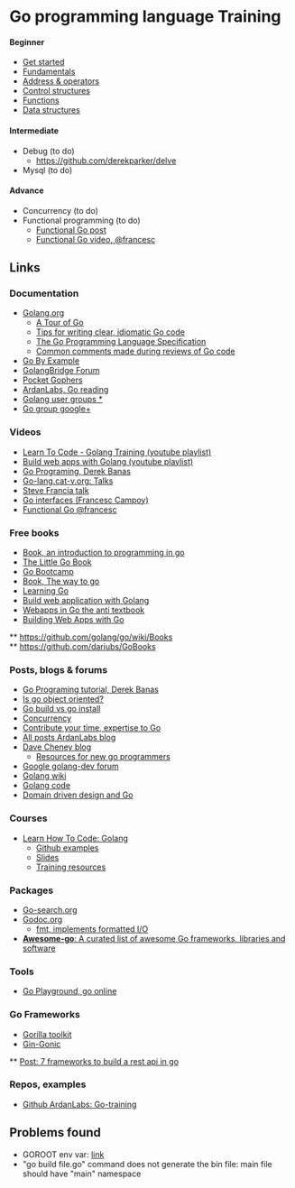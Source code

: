 # Go programming language Training

#### Beginner
- [Get started](doc/01-get-started.md)
- [Fundamentals](doc/02-fundamentals.md)
- [Address & operators](doc/03-address-operators.md)
- [Control structures](doc/04-control-structures.md)
- [Functions](doc/05-functions.md)
- [Data structures](doc/06-data-structures.md)

#### Intermediate
- Debug (to do)
    - https://github.com/derekparker/delve
- Mysql (to do)

#### Advance
- Concurrency (to do)
- Functional programming (to do)
    - [Functional Go post](https://medium.com/@geisonfgfg/functional-go-bc116f4c96a4)
    - [Functional Go video, @francesc](https://www.youtube.com/watch?v=ouyHp2nJl0I)    

## Links

### Documentation

- [Golang.org](https://golang.org/doc/)
    - [A Tour of Go](https://tour.golang.org/welcome/1)
    - [Tips for writing clear, idiomatic Go code](https://golang.org/doc/effective_go.html)
    - [The Go Programming Language Specification](https://golang.org/ref/spec)
    - [Common comments made during reviews of Go code](https://github.com/golang/go/wiki/CodeReviewComments)
- [Go By Example](https://gobyexample.com/)
- [GolangBridge Forum](https://forum.golangbridge.org/)
- [Pocket Gophers](https://pocketgophers.com/)
- [ArdanLabs, Go reading](https://github.com/ardanlabs/gotraining/tree/master/reading)
- [Golang user groups *](https://github.com/golang/go/wiki/GoUserGroups)
- [Go group google+](https://plus.google.com/u/0/communities/114112804251407510571)

### Videos
- [Learn To Code - Golang Training (youtube playlist)](https://www.youtube.com/playlist?list=PLSak_q1UXfPrI6D67NF8ajfeJ6f7MH83S)
- [Build web apps with Golang (youtube playlist)](https://www.youtube.com/playlist?list=PLSak_q1UXfPp2VwUQ4ZdUVJdMO6pfi5v_)
- [Go Programing, Derek Banas](https://www.youtube.com/watch?v=CF9S4QZuV30)
- [Go-lang.cat-v.org: Talks](http://go-lang.cat-v.org/talks/)
- [Steve Francia talk](https://www.youtube.com/watch?v=sX8r6zATHGU)
- [Go interfaces (Francesc Campoy)](https://www.youtube.com/watch?v=F4wUrj6pmSI)
- [Functional Go @francesc](https://www.youtube.com/watch?v=ouyHp2nJl0I)

### Free books
- [Book, an introduction to programming in go](https://www.golang-book.com/books/intro)
- [The Little Go Book](https://www.openmymind.net/The-Little-Go-Book/)
- [Go Bootcamp](http://www.golangbootcamp.com/)
- [Book, The way to go](https://ia800702.us.archive.org/8/items/TheWayToGo/The_Way_To_Go.pdf)
- [Learning Go](https://miek.nl/go/)
- [Build web application with Golang](https://legacy.gitbook.com/book/astaxie/build-web-application-with-golang/details)
- [Webapps in Go the anti textbook](https://leanpub.com/antitextbookGo/)
- [Building Web Apps with Go](https://legacy.gitbook.com/book/codegangsta/building-web-apps-with-go/details)

** https://github.com/golang/go/wiki/Books  
** https://github.com/dariubs/GoBooks  

### Posts, blogs & forums 
- [Go Programing tutorial, Derek Banas](http://www.newthinktank.com/2015/02/go-programming-tutorial/)
- [Is go object oriented?](https://flaviocopes.com/golang-is-go-object-oriented/)
- [Go build vs go install](https://pocketgophers.com/go-install-vs-go-build/)
- [Concurrency](https://medium.com/@trevor4e/learning-gos-concurrency-through-illustrations-8c4aff603b3)
- [Contribute your time, expertise to Go](https://medium.com/@IndianGuru/contribute-your-time-expertise-to-go-3b61760fabbc)
- [All posts ArdanLabs blog](https://www.ardanlabs.com/all-posts/)
- [Dave Cheney blog](https://dave.cheney.net/)
    - [Resources for new go programmers](https://dave.cheney.net/resources-for-new-go-programmers)
- [Google golang-dev forum](https://groups.google.com/forum/m/#!forum/golang-dev)
- [Golang wiki](https://github.com/golang/go/wiki)
- [Golang code](https://golangcode.com/)
- [Domain driven design and Go](https://www.reddit.com/r/golang/comments/6ugzo2/domain_driven_design_and_go/)

### Courses
- [Learn How To Code: Golang](https://www.udemy.com/learn-how-to-code/learn/v4/overview)
    - [Github examples](https://github.com/GoesToEleven/GolangTraining/)
    - [Slides](https://drive.google.com/drive/u/0/folders/0B22KXlqHz6ZNfjNXTzk1U3JHUkJ6VjJ3dnJKNzVtNjRUM3Q2WFNqWGI2Q3RadERqUlVrOEU)
    - [Training resources](https://docs.google.com/document/d/18-0u5CvNIr83oOfMXPoM4klVFASXGl3Vvua1wBGMIoQ/edit)

### Packages
- [Go-search.org](https://go-search.org/)
- [Godoc.org](https://godoc.org/)
    - [fmt, implements formatted I/O](https://godoc.org/fmt)
- [**Awesome-go**: A curated list of awesome Go frameworks, libraries and software](https://github.com/avelino/awesome-go)

### Tools
- [Go Playground, go online](https://play.golang.org/)

### Go Frameworks
- [Gorilla toolkit](http://www.gorillatoolkit.org/)
- [Gin-Gonic](https://gin-gonic.github.io/gin/)

** [Post: 7 frameworks to build a rest api in go](https://nordicapis.com/7-frameworks-to-build-a-rest-api-in-go/)

### Repos, examples
- [Github ArdanLabs: Go-training](https://github.com/ardanlabs/gotraining/tree/master/topics)

## Problems found
- GOROOT env var: [link](https://stackoverflow.com/questions/21510714/go-cannot-find-package-fmt-error)
- "go build file.go" command does not generate the bin file: main file should have "main" namespace
